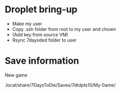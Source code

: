 # Droplet bring-up

* Make my user
* Copy .ssh folder from root to my user and chown
* (Add key from source VM)
* Rsync 7daysded folder to user


# Save information

New game

.local/share/7DaysToDie/Saves/7dtdpts10/My Game/
